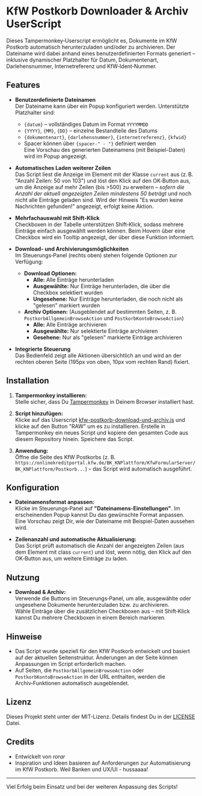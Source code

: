 # KfW Postkorb Downloader & Archiv UserScript

Dieses Tampermonkey‑Userscript ermöglicht es, Dokumente im KfW Postkorb automatisch herunterzuladen und/oder zu archivieren. Der Dateiname wird dabei anhand eines benutzerdefinierten Formats generiert – inklusive dynamischer Platzhalter für Datum, Dokumentenart, Darlehensnummer, Internetreferenz und KfW‑Ident‑Nummer.

## Features

- **Benutzerdefinierte Dateinamen**  
  Der Dateiname kann über ein Popup konfiguriert werden. Unterstützte Platzhalter sind:
  - `{datum}` – vollständiges Datum im Format `YYYYMMDD`
  - `{YYYY}`, `{MM}`, `{DD}` – einzelne Bestandteile des Datums
  - `{dokumentenart}`, `{darlehensnummer}`, `{internetreferenz}`, `{kfwid}`
  - Spacer können über `{spacer-" - "}` definiert werden  
  Eine Vorschau des generierten Dateinamens (mit Beispiel-Daten) wird im Popup angezeigt.

- **Automatisches Laden weiterer Zeilen**  
  Das Script liest die Anzeige im Element mit der Klasse `current` aus (z. B. "Anzahl Zeilen: 50 von 103") und löst den Klick auf den OK‑Button aus, um die Anzeige auf mehr Zeilen (bis >500) zu erweitern – _sofern die Anzahl der aktuell angezeigten Zeilen mindestens 50 beträgt_ und noch nicht alle Einträge geladen sind. Wird der Hinweis "Es wurden keine Nachrichten gefunden!" angezeigt, erfolgt keine Aktion.

- **Mehrfachauswahl mit Shift‑Klick**  
  Checkboxen in der Tabelle unterstützen Shift‑Klick, sodass mehrere Einträge einfach ausgewählt werden können. Beim Hovern über eine Checkbox wird ein Tooltip angezeigt, der über diese Funktion informiert.

- **Download- und Archivierungsmöglichkeiten**  
  Im Steuerungs‑Panel (rechts oben) stehen folgende Optionen zur Verfügung:
  - **Download Optionen:**  
    - **Alle:** Alle Einträge herunterladen  
    - **Ausgewählte:** Nur Einträge herunterladen, die über die Checkbox selektiert wurden  
    - **Ungesehene:** Nur Einträge herunterladen, die noch nicht als "gelesen" markiert wurden
  - **Archiv Optionen:** (Ausgeblendet auf bestimmten Seiten, z. B. `PostkorbAllgemeinBrowseAction` und `PostkorbKontoBrowseAction`)  
    - **Alle:** Alle Einträge archivieren  
    - **Ausgewählte:** Nur selektierte Einträge archivieren  
    - **Gesehene:** Nur als "gelesen" markierte Einträge archivieren

- **Integrierte Steuerung**  
  Das Bedienfeld zeigt alle Aktionen übersichtlich an und wird an der rechten oberen Seite (195px von oben, 10px vom rechten Rand) fixiert.

## Installation

1. **Tampermonkey installieren:**  
   Stelle sicher, dass Du [Tampermonkey](https://www.tampermonkey.net/) in Deinem Browser installiert hast.

2. **Script hinzufügen:**  
   Klicke auf das Userscript [kfw-postkorb-download-und-archiv.js]([url](https://github.com/rorar/KfW-Postkorb---Download-und-Archiv/blob/main/kfw-postkorb-download-und-archiv.js)) und klicke auf den Button "RAW" um es zu installieren.
   Erstelle in Tampermonkey ein neues Script und kopiere den gesamten Code aus diesem Repository hinein. Speichere das Script.

4. **Anwendung:**  
   Öffne die Seite des KfW Postkorbs (z. B. `https://onlinekreditportal.kfw.de/BK_KNPlattform/KfwFormularServer/BK_KNPlattform/Postkorb...`) – das Script wird automatisch ausgeführt.

## Konfiguration

- **Dateinamensformat anpassen:**  
  Klicke im Steuerungs‑Panel auf **"Dateinamens‑Einstellungen"**. Im erscheinenden Popup kannst Du das gewünschte Format anpassen. Eine Vorschau zeigt Dir, wie der Dateiname mit Beispiel-Daten aussehen wird.

- **Zeilenanzahl und automatische Aktualisierung:**  
  Das Script prüft automatisch die Anzahl der angezeigten Zeilen (aus dem Element mit class `current`) und löst, wenn nötig, den Klick auf den OK‑Button aus, um weitere Einträge zu laden.

## Nutzung

- **Download & Archiv:**  
  Verwende die Buttons im Steuerungs‑Panel, um alle, ausgewählte oder ungesehene Dokumente herunterzuladen bzw. zu archivieren.  
  Wähle Einträge über die zusätzlichen Checkboxen aus – mit Shift‑Klick kannst Du mehrere Checkboxen in einem Bereich markieren.

## Hinweise

- Das Script wurde speziell für den KfW Postkorb entwickelt und basiert auf der aktuellen Seitenstruktur. Änderungen an der Seite können Anpassungen im Script erforderlich machen.
- Auf Seiten, die `PostkorbAllgemeinBrowseAction` oder `PostkorbKontoBrowseAction` in der URL enthalten, werden die Archiv‑Funktionen automatisch ausgeblendet.

## Lizenz

Dieses Projekt steht unter der MIT-Lizenz. Details findest Du in der [LICENSE](LICENSE) Datei.

## Credits

- Entwickelt von *rorar*  
- Inspiration und Ideen basieren auf Anforderungen zur Automatisierung im KfW Postkorb. Weil Banken und UX/UI - hussaaaa!

---

Viel Erfolg beim Einsatz und bei der weiteren Anpassung des Scripts!
